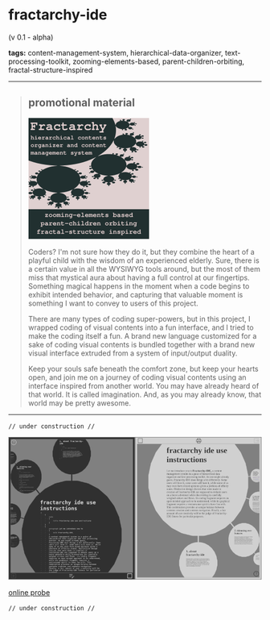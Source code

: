 # fractarchy-ide

(v 0.1 - alpha)

**tags:** content-management-system, hierarchical-data-organizer, text-processing-toolkit, zooming-elements-based, parent-children-orbiting, fractal-structure-inspired

- - -

> ## promotional material
> 
> ![](media/ad.png)
> 
> Coders? I'm not sure how they do it, but they combine the heart of a playful child with the wisdom of an experienced elderly. Sure, there is a certain value in all the WYSIWYG tools around, but the most of them miss that mystical aura about having a full control at our fingertips. Something magical happens in the moment when a code begins to exhibit intended behavior, and capturing that valuable moment is something I want to convey to users of this project.
> 
> There are many types of coding super-powers, but in this project, I wrapped coding of visual contents into a fun interface, and I tried to make the coding itself a fun. A brand new language customized for a sake of coding visual contents is bundled together with a brand new visual interface extruded from a system of input/output duality.
> 
> Keep your souls safe beneath the comfort zone, but keep your hearts open, and join me on a journey of coding visual contents using an interface inspired from another world. You may have already heard of that world. It is called imagination. And, as you may already know, that world may be pretty awesome.

- - -

    // under construction //
        
![](media/ssh.png)

[online probe](https://contrast-zone.github.io/fractarchy-ide/index.html)

    // under construction //

